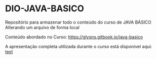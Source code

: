 # DIO-JAVA-BASICO
Repositório para armazenar todo o conteúdo do curso de JAVA BÁSICO
Alterando um arquivo de forma local

Conteúdo abordado no Curso: https://glysns.gitbook.io/java-basico

A apresentação completa utilizada durante o curso está disponível aqui: [text](https://docs.google.com/presentation/d/1UCNtQfyKPnei-1Xs_pVyku8CPEMXRPbc/edit?usp=sharing&ouid=105300330738120646134&rtpof=true&sd=true)
